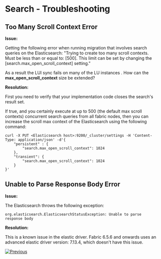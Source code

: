 # Search - Troubleshooting



## Too Many Scroll Context Error

**Issue:**

Getting the following error when running migration that involves search queries on the Elasticsearch:  "Trying to create too many scroll contexts. Must be less than or equal to: [500]. This limit can be set by changing the [search.max_open_scroll_context] setting."

As a result the LUI sync fails on many of the LU instances . How can the  **max_open_scroll_context** size be extended? 

**Resolution:**

First you need to verify that your implementation code closes the search's result set. 

If true, and you certainly execute at up to 500 (the default max scroll contexts) concurrent search queries from all fabric nodes, then you can increase the scroll max context of the Elasticsearch using the following command:

```
curl -X PUT <Elasticsearch host>:9200/_cluster/settings -H 'Content-Type: application/json' -d'{
    "persistent" : {
        "search.max_open_scroll_context": 1024
    },
    "transient": {
        "search.max_open_scroll_context": 1024
    }
}'
```



## Unable to Parse Response Body Error

**Issue:**

The Elasticsearch throws the following exception:

```
org.elasticsearch.ElasticsearchStatusException: Unable to parse response body
```



**Resolution:**

This is a known issue in the elastic driver. Fabric 6.5.6 and onwards uses an advanced elastic driver version: 7.13.4, which doesn't have this issue.



[![Previous](/articles/images/Previous.png)](07_search_configuration.md)

